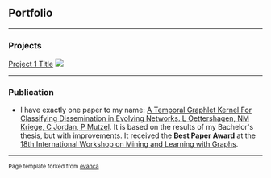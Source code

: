 ## Portfolio

---

### Projects

[Project 1 Title](/sample_page)
<img src="images/dummy_thumbnail.jpg?raw=true"/>

---

### Publication

- I have exactly one paper to my name: [A Temporal Graphlet Kernel For Classifying Dissemination in Evolving Networks. L Oettershagen, NM Kriege, C Jordan, P Mutzel](https://epubs.siam.org/doi/abs/10.1137/1.9781611977653.ch3). It is based on the results of my Bachelor's thesis, but with improvements. It received the **Best Paper Award** at the [18th International Workshop on Mining and Learning with Graphs](http://www.mlgworkshop.org/2023/).


---
<p style="font-size:11px">Page template forked from <a href="https://github.com/evanca/quick-portfolio">evanca</a></p>
<!-- Remove above link if you don't want to attibute -->
